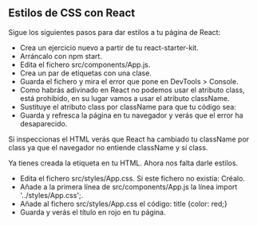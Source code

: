 ## Estilos de CSS con React

Sigue los siguientes pasos para dar estilos a tu página de React:

- Crea un ejercicio nuevo a partir de tu react-starter-kit.
- Arráncalo con npm start.
- Edita el fichero src/components/App.js.
- Crea un par de etiquetas con una clase.
- Guarda el fichero y mira el error que pone en DevTools > Console.
- Como habrás adivinado en React no podemos usar el atributo class, está prohibido, en su lugar vamos a usar el atributo className.
- Sustituye el atributo class por className para que tu código sea:
- Guarda y refresca la página en tu navegador y verás que el error ha desaparecido.

Si inspeccionas el HTML verás que React ha cambiado tu className por class ya que el navegador no entiende className y sí class.

Ya tienes creada la etiqueta en tu HTML. Ahora nos falta darle estilos.

- Edita el fichero src/styles/App.css. Si este fichero no existía: Créalo.
- Añade a la primera línea de src/components/App.js la línea import '../styles/App.css';.
- Añade al fichero src/styles/App.css el código: title {color: red;}
- Guarda y verás el título en rojo en tu página.
